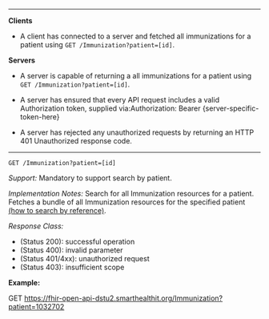 

-------------------------

**Clients**

-  A client has connected to a server and fetched all immunizations for a patient using `GET /Immunization?patient=[id]`.


**Servers**

- A server is capable of returning a all immunizations for a patient using `GET /Immunization?patient=[id]`.


- A server has ensured that every API request includes a valid Authorization token, supplied via:Authorization: Bearer {server-specific-token-here}
- A server has rejected any unauthorized requests by returning an HTTP 401 Unauthorized response code.

-----------

`GET /Immunization?patient=[id]`

*Support:* Mandatory to support search by patient.

*Implementation Notes:* Search for all Immunization resources for a patient. Fetches a bundle of all Immunization resources for the specified patient  [(how to search by reference)].



*Response Class:*

-   (Status 200): successful operation
-   (Status 400): invalid parameter
-   (Status 401/4xx): unauthorized request
-   (Status 403): insufficient scope

**Example:**

GET https://fhir-open-api-dstu2.smarthealthit.org/Immunization?patient=1032702


  [(how to search by reference)]: http://hl7.org/fhir/DSTU2/search.html#reference
  [(how to search by token)]: http://hl7.org/fhir/DSTU2/search.html#token
  [Composite Search Parameters]: http://build.fhir.org/search.html#combining
  [(how to search by date)]: http://hl7.org/fhir/DSTU2/search.html#date
